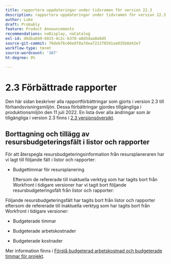 ```yaml
---
title: rapportera uppdateringar under tidsramen för version 22.3
description: rapportera uppdateringar under tidsramen för version 22.3
author: Luke
draft: Probably
feature: Product Announcements
recommendations: noDisplay, noCatalog
exl-id: d6dba849-6915-4c2c-b378-a8d3daa8a0d5
source-git-commit: 76deb76c66e8f8a7dea721378591ae035b8d42e7
workflow-type: tm+mt
source-wordcount: '167'
ht-degree: 0%

---
```


# 2.3 Förbättrade rapporter

Den här sidan beskriver alla rapportförbättringar som gjorts i version 2.3 till förhandsvisningsmiljön. Dessa förbättringar gjordes tillgängliga i produktionsmiljön den 11 juli 2022. En lista över alla ändringar som är tillgängliga i version 2.3 finns i [2.3 versionsöversikt](../../../product-announcements/product-releases/22.3-release-activity/22-3-release-overview.md).

## Borttagning och tillägg av resursbudgeteringsfält i listor och rapporter

För att återspegla resursbudgeteringsinformation från resursplaneraren har vi lagt till följande fält i listor och rapporter:

* Budgettimmar för resursplanering

  Eftersom de refererade till inaktuella verktyg som har tagits bort från Workfront i tidigare versioner har vi tagit bort följande resursbudgeteringsfält från listor och rapporter:


Följande resursbudgeteringsfält har tagits bort från listor och rapporter eftersom de refererade till inaktuella verktyg som har tagits bort från Workfront i tidigare versioner:

* Budgeterade timmar

* Budgeterade arbetskostnader

* Budgeterade kostnader


Mer information finns i [Förstå budgeterad arbetskostnad och budgeterade timmar för projekt](/help/quicksilver/manage-work/projects/project-finances/budgeted-labor-cost.md).

